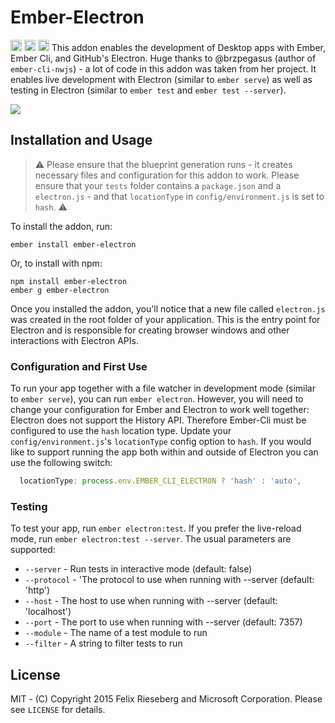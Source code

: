 # Ember-Electron
<a href="http://badge.fury.io/js/ember-electron"><img src="https://badge.fury.io/js/ember-electron.svg" alt="npm version" height="18"></a> <img src="https://david-dm.org/felixrieseberg/ember-electron.svg" alt="dependencies" height="18px"> <img src="https://img.shields.io/npm/dm/ember-electron.svg" height="18px" />
This addon enables the development of Desktop apps with Ember, Ember Cli, and GitHub's Electron. Huge thanks to @brzpegasus (author of `ember-cli-nwjs`) - a lot of code in this addon was taken from her project. It enables live development with Electron (similar to `ember serve`) as well as testing in Electron (similar to `ember test` and `ember test --server`).

![](https://raw.githubusercontent.com/felixrieseberg/ember-electron/master/_pic.png)

## Installation and Usage
> :warning: Please ensure that the blueprint generation runs - it creates necessary files and configuration for this addon to work. Please ensure that your `tests` folder contains a `package.json` and a `electron.js` - and that `locationType` in `config/environment.js` is set to `hash`. :warning:

To install the addon, run:
```
ember install ember-electron
```

Or, to install with npm:
```
npm install ember-electron
ember g ember-electron
```

Once you installed the addon, you'll notice that a new file called `electron.js` was created in the root folder of your application. This is the entry point for Electron and is responsible for creating browser windows and other interactions with Electron APIs.

### Configuration and First Use
To run your app together with a file watcher in development mode (similar to `ember serve`), you can run  `ember electron`. However, you will need to change your configuration for Ember and Electron to work well together: Electron does not support the History API. Therefore Ember-Cli must be configured to use the `hash` location type. Update your `config/environment.js`'s `locationType` config option to `hash`. If you would like to support running the app both within and outside of Electron you can use the following switch:
```js
  locationType: process.env.EMBER_CLI_ELECTRON ? 'hash' : 'auto',
```

### Testing
To test your app, run `ember electron:test`. If you prefer the live-reload mode, run `ember electron:test --server`. The usual parameters are supported:

* `--server` - Run tests in interactive mode (default: false)
* `--protocol` - 'The protocol to use when running with --server (default: 'http')
* `--host` - The host to use when running with --server (default: 'localhost')
* `--port` - The port to use when running with --server (default: 7357)
* `--module` - The name of a test module to run
* `--filter` - A string to filter tests to run

## License
MIT - (C) Copyright 2015 Felix Rieseberg and Microsoft Corporation. Please see `LICENSE` for details.
